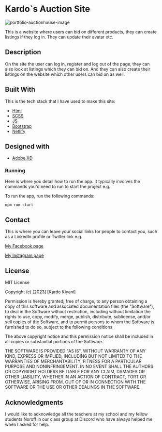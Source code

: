 # Kardo`s Auction Site

![portfolio-auctionhouse-image](https://github.com/kardokiyani/SemesterProject2/assets/91535515/02206340-4f5e-4dd7-9d71-55bff7744060)

This is a website where users can bid on different products, they can create listings if they log in. They can update their avatar etc.

## Description

On the site the user can log in, register and log out of the page, they can also look at listings which they can bid on. And they can also create their listings on the website which other users can bid on as well.

## Built With

This is the tech stack that I have used to make this site:

- [Html]()
- [SCSS]()
- [JS]()
- [Bootstrap]()
- [Netlify](https://www.netlify.com/)

## Designed with

- [Adobe XD](https://www.adobe.com)

### Running

Here is where you detail how to run the app. It typically involves the commands you'd need to run to start the project e.g.

To run the app, run the following commands:

```bash
npm run start
```

## Contact

This is where you can leave your social links for people to contact you, such as a LinkedIn profile or Twitter link e.g.

[My Facebook page](https://www.facebook.com/kardo.kiyani.1998)

[My Instagram page](https://www.instagram.com/kardojr929/)

## License

MIT License

Copyright (c) [2023] [Kardo Kiyani]

Permission is hereby granted, free of charge, to any person obtaining a copy
of this software and associated documentation files (the "Software"), to deal
in the Software without restriction, including without limitation the rights
to use, copy, modify, merge, publish, distribute, sublicense, and/or sell
copies of the Software, and to permit persons to whom the Software is
furnished to do so, subject to the following conditions:

The above copyright notice and this permission notice shall be included in all
copies or substantial portions of the Software.

THE SOFTWARE IS PROVIDED "AS IS", WITHOUT WARRANTY OF ANY KIND, EXPRESS OR
IMPLIED, INCLUDING BUT NOT LIMITED TO THE WARRANTIES OF MERCHANTABILITY,
FITNESS FOR A PARTICULAR PURPOSE AND NONINFRINGEMENT. IN NO EVENT SHALL THE
AUTHORS OR COPYRIGHT HOLDERS BE LIABLE FOR ANY CLAIM, DAMAGES OR OTHER
LIABILITY, WHETHER IN AN ACTION OF CONTRACT, TORT OR OTHERWISE, ARISING FROM,
OUT OF OR IN CONNECTION WITH THE SOFTWARE OR THE USE OR OTHER DEALINGS IN THE
SOFTWARE.

## Acknowledgments

I would like to acknowledge all the teachers at my school and my fellow students Noroff in our class group at Discord who have always helped me when I asked for help.
